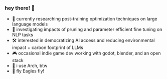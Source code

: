 ### hey there! 👋

- :telescope: currently researching post-training optimization techniques on large language models
- :robot: investigating impacts of pruning and parameter efficient fine tuning on NLP tasks
- :hammer_and_wrench: interested in democratizing AI access and reducing environmental impact + carbon footprint of LLMs
- :video_game: occasional indie game dev working with godot, blender, and an open stack
- :penguin: i use Arch, btw
- :eagle: fly Eagles fly!
